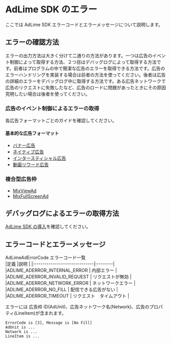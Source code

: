 # AdLime SDK のエラー

ここでは AdLime SDK エラーコードとエラーメッセージについて説明します。

## エラーの確認方法

エラーの出力方法は大きく分けて二通りの方法があります。一つは広告のイベント制御によって取得する方法、２つ目はデバッグログによって取得する方法です。前者はプログラムの中で簡潔な広告のエラーを取得できる方法です。広告のエラーハンドリングを実装する場合は前者の方法を使ってください。後者は広告の詳細のエラーをデバッグログ中に取得する方法です。ある広告ネットワークで広告のリクエストに失敗したなど、広告のロードに問題があったときにその原因究明したい場合は後者を使ってください。

### 広告のイベント制御によるエラーの取得

各広告フォーマットごとのガイドを確認してください。

#### 基本的な広告フォーマット

- [バナー広告](./banner.md#広告イベント)
- [ネイティブ広告](./native.md#広告イベント)
- [インタースティシャル広告](./interstitial.md#広告イベント)
- [動画リワード広告](./rewarded.md#広告イベント)

### 複合型広告枠
- [MixViewAd](./mixviewad.md#広告イベント)
- [MixFullScreenAd](./mixfullscreenad.md#広告イベント)

## デバッグログによるエラーの取得方法

[AdLime SDK の導入](./init.md#初期化)を確認してください。


## エラーコードとエラーメッセージ

AdLimeAdErrorCode エラーコード一覧  
|定義                           |説明    |
|:-----------------------------|:--------|
|ADLIME_ADERROR_INTERNAL_ERROR  | 内部エラー |
|ADLIME_ADERROR_INVALID_REQUEST | リクエストが無効 |
|ADLIME_ADERROR_NETWORK_ERROR   | ネットワークエラー |
|ADLIME_ADERROR_NO_FILL         | 配信できる広告がない    |
|ADLIME_ADERROR_TIMEOUT         | リクエスト　タイムアウト |

エラーには 広告枠 ID(AdUnit)、広告ネットワーク名(Network)、広告のプロパティ(LineItem)が含まれます。

```
ErrorCode is [3], Message is [No Fill]
AdUnit is ...
Network is ...
LineItem is ...
```


